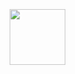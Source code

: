 <div id="header" align="center">
  <img src="https://media0.giphy.com/media/3oKIP8bgEaOHPphcXu/giphy.gif?cid=ecf05e47xpbznfzq7jeibdwh0krehmneqgq5jw1c575ygvep&ep=v1_gifs_related&rid=giphy.gif&ct=g" width="100"/>
</div>

